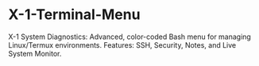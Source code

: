 # X-1-Terminal-Menu
​X-1 System Diagnostics: Advanced, color-coded Bash menu for managing Linux/Termux environments. Features: SSH, Security, Notes, and Live System Monitor.
